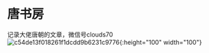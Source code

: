 # 唐书房
记录大佬唐朝的文章，微信号clouds70
![c54de13f018261f1dcdd9b6231c9776](https://github.com/fengyumozhu/tsf/assets/6201828/cccc4a10-19ad-4c1d-b5d5-e11a97e00a02){:height="100" width="100"}
